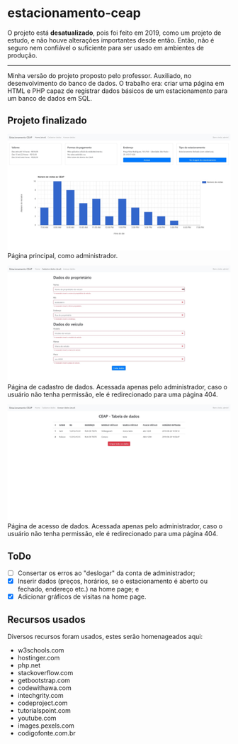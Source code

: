 # estacionamento-ceap

O projeto está **desatualizado**, pois foi feito em 2019, como um projeto de estudo, e não houve alterações importantes desde então. Então, não é seguro nem confiável o suficiente para ser usado em ambientes de produção.

-----
Minha versão do projeto proposto pelo professor. Auxiliado, no desenvolvimento do banco de dados. O trabalho era: criar uma página em HTML e PHP capaz de registrar dados básicos de um estacionamento para um banco de dados em SQL.

## Projeto finalizado
![Página principal](screenshots/dashboard.jpg)
Página principal, como administrador.

![Página de cadastro](screenshots/pagina_de_cadastro.jpg)
Página de cadastro de dados. Acessada apenas pelo administrador, caso o usuário não tenha permissão, ele é redirecionado para uma página 404.

![Página de acesso de dados](screenshots/pagina_de_acesso_de_dados.jpg)
Página de acesso de dados. Acessada apenas pelo administrador, caso o usuário não tenha permissão, ele é redirecionado para uma página 404.

## ToDo
- [ ] Consertar os erros ao "deslogar" da conta de administrador;
- [x] Inserir dados (preços, horários, se o estacionamento é aberto ou fechado, endereço etc.) na home page; e
- [x] Adicionar gráficos de visitas na home page.

## Recursos usados
Diversos recursos foram usados, estes serão homenageados aqui:
- w3schools.com
- hostinger.com
- php.net
- stackoverflow.com
- getbootstrap.com
- codewithawa.com
- intechgrity.com
- codeproject.com
- tutorialspoint.com
- youtube.com
- images.pexels.com
- codigofonte.com.br
